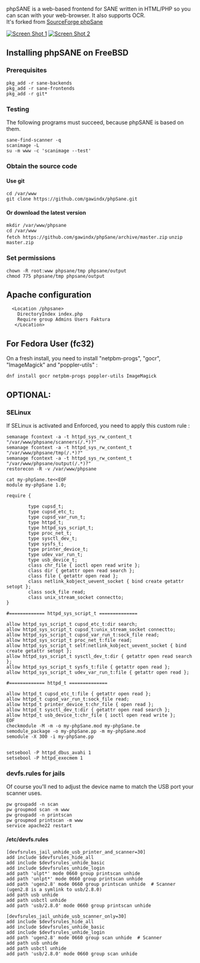 phpSANE is a web-based frontend for SANE written in HTML/PHP so you can scan with your web-browser. It also supports OCR.  
It's forked from [SourceForge phpSane](https://sourceforge.net/projects/phpsane/)

[![Screen Shot 1](https://github.com/gawindx/phpSane/blob/master/images/phpSane_Screenshot_1.png)](https://github.com/gawindx/phpSane)
[![Screen Shot 2](https://github.com/gawindx/phpSane/blob/master/images/phpSane_Screenshot_2.png)](https://github.com/gawindx/phpSane)

## Installing phpSANE on FreeBSD

### Prerequisites
`pkg_add -r sane-backends`  
`pkg_add -r sane-frontends`  
`pkg_add -r git*`

### Testing  
The following programs must succeed, because phpSANE is based on them.

`sane-find-scanner -q`  
`scanimage -L`  
`su -m www -c 'scanimage --test'`  

### Obtain the source code
#### Use git
`cd /var/www`  
`git clone https://github.com/gawindx/phpSane.git`

#### Or download the latest version
`mkdir /var/www/phpsane`  
`cd /var/www`  
`fetch https://github.com/gawindx/phpSane/archive/master.zip` 
`unzip master.zip`

### Set permissions
`chown -R root:www phpsane/tmp phpsane/output`  
`chmod 775 phpsane/tmp phpsane/output`

## Apache configuration
`  <Location /phpsane>`  
`    DirectoryIndex index.php`  
`    Require group Admins Users Faktura`  
`   </Location>`

## For Fedora User (fc32)
On a fresh install, you need to install "netpbm-progs", "gocr", "ImageMagick" and "poppler-utils" :

`dnf install gocr netpbm-progs poppler-utils ImageMagick`

## OPTIONAL: 
### SELinux

If SELinux is activated and Enforced, you need to apply this custom rule :  
```semanage fcontext -a -t httpd_sys_content_t "/var/www/phpsane(/.*)?"
semanage fcontext -a -t httpd_sys_rw_content_t "/var/www/phpsane/scanners(/.*)?"
semanage fcontext -a -t httpd_sys_rw_content_t "/var/www/phpsane/tmp(/.*)?"
semanage fcontext -a -t httpd_sys_rw_content_t "/var/www/phpsane/output(/.*)?"
restorecon -R -v /var/www/phpsane

cat my-phpSane.te<<EOF
module my-phpSane 1.0;

require {

        type cupsd_t;
        type cupsd_etc_t;
        type cupsd_var_run_t;
        type httpd_t;
        type httpd_sys_script_t;
        type proc_net_t;
        type sysctl_dev_t;
        type sysfs_t;
        type printer_device_t;
        type udev_var_run_t;
        type usb_device_t;
        class chr_file { ioctl open read write };
        class dir { getattr open read search };
        class file { getattr open read };
        class netlink_kobject_uevent_socket { bind create getattr setopt };
        class sock_file read;
        class unix_stream_socket connectto;
}

#============= httpd_sys_script_t ==============

allow httpd_sys_script_t cupsd_etc_t:dir search;
allow httpd_sys_script_t cupsd_t:unix_stream_socket connectto;
allow httpd_sys_script_t cupsd_var_run_t:sock_file read;
allow httpd_sys_script_t proc_net_t:file read;
allow httpd_sys_script_t self:netlink_kobject_uevent_socket { bind create getattr setopt };
allow httpd_sys_script_t sysctl_dev_t:dir { getattr open read search };
allow httpd_sys_script_t sysfs_t:file { getattr open read };
allow httpd_sys_script_t udev_var_run_t:file { getattr open read };

#============= httpd_t ==============

allow httpd_t cupsd_etc_t:file { getattr open read };
allow httpd_t cupsd_var_run_t:sock_file read;
allow httpd_t printer_device_t:chr_file { open read };
allow httpd_t sysctl_dev_t:dir { getattr open read search };
allow httpd_t usb_device_t:chr_file { ioctl open read write };
EOF
checkmodule -M -m -o my-phpSane.mod my-phpSane.te
semodule_package -o my-phpSane.pp -m my-phpSane.mod
semodule -X 300 -i my-phpSane.pp


setsebool -P httpd_dbus_avahi 1
setsebool -P httpd_execmem 1
```


### devfs.rules for jails
Of course you'll ned to adjust the device name to match the USB port your scanner uses.

`pw groupadd -n scan`  
`pw groupmod scan -m www`  
`pw groupadd -n printscan`  
`pw groupmod printscan -m www`  
`service apache22 restart`

#### /etc/devfs.rules

`[devfsrules_jail_unhide_usb_printer_and_scanner=30]`  
`add include $devfsrules_hide_all`  
`add include $devfsrules_unhide_basic`  
`add include $devfsrules_unhide_login`  
`add path 'ulpt*' mode 0660 group printscan unhide`  
`add path 'unlpt*' mode 0660 group printscan unhide`  
`add path 'ugen2.8' mode 0660 group printscan unhide  # Scanner (ugen2.8 is a symlink to usb/2.8.0)`  
`add path usb unhide`  
`add path usbctl unhide`  
`add path 'usb/2.8.0' mode 0660 group printscan unhide`  

`[devfsrules_jail_unhide_usb_scanner_only=30]`  
`add include $devfsrules_hide_all`  
`add include $devfsrules_unhide_basic`  
`add include $devfsrules_unhide_login`  
`add path 'ugen2.8' mode 0660 group scan unhide  # Scanner`  
`add path usb unhide`  
`add path usbctl unhide`  
`add path 'usb/2.8.0' mode 0660 group scan unhide`  

